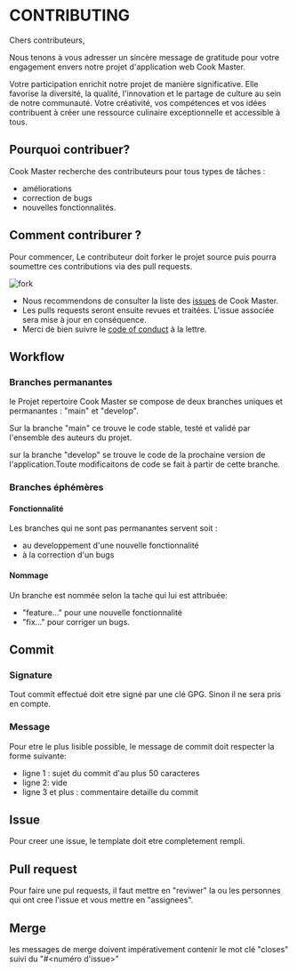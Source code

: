 
# CONTRIBUTING


Chers contributeurs,

Nous tenons à vous adresser un sincère message de gratitude pour votre engagement envers notre projet d'application web Cook Master.

Votre participation enrichit notre projet de manière significative. Elle favorise la diversité, la qualité, l'innovation et le partage de culture au sein de notre communauté. Votre créativité, vos compétences et vos idées contribuent à créer une ressource culinaire exceptionnelle et accessible à tous.



## Pourquoi contribuer?

Cook Master recherche des contributeurs pour tous types de tâches : 
- améliorations 
- correction de bugs 
- nouvelles fonctionnalités.

## Comment contriburer ?


Pour commencer, Le contributeur doit forker le projet source puis pourra soumettre ces contributions via des pull requests.

![fork](https://docs.github.com/assets/cb-79331/mw-1440/images/help/repository/fork_button.webp)

- Nous recommendons de consulter la liste des [issues](https://github.com/speezy98/wicookin/issues)  de Cook Master.
- Les pulls requests seront ensuite revues et traitées. L'issue associée sera mise à jour en conséquence.  
- Merci de bien suivre le [code of conduct](http) à la lettre.

## Workflow
### Branches permanantes

le Projet repertoire Cook Master se compose de deux  branches uniques et permanantes : "main" et "develop".

Sur la branche "main" ce trouve le code stable, testé et validé par l'ensemble des auteurs du projet.

sur la branche "develop" se trouve le code de la prochaine version de l'application.Toute modificaitons de code se fait à partir de cette branche.

### Branches éphémères
#### Fonctionnalité

Les branches qui ne sont pas permanantes servent soit :
- au developpement d'une nouvelle fonctionnalité
- à la correction d'un bugs

#### Nommage

Un branche est nommée selon la tache qui lui est attribuée:

- "feature\..." pour une nouvelle fonctionnalité
- "fix\..." pour corriger un bugs.


## Commit 

### Signature 

Tout commit effectué doit etre signé par une clé GPG. Sinon il ne sera pris en compte.

### Message 

Pour etre le plus lisible possible, le message de commit doit respecter la forme suivante:
- ligne 1 : sujet du commit d'au plus 50 caracteres
- ligne 2: vide
- ligne 3 et plus : commentaire detaille du commit

## Issue

Pour creer une issue, le template doit etre completement rempli.

## Pull request

Pour faire une pul requests, il faut mettre en "reviwer" la ou les personnes qui ont cree l'issue et vous mettre en "assignees".

## Merge

les messages de merge doivent impérativement contenir le mot clé "closes" suivi du "#<numéro d'issue>"


